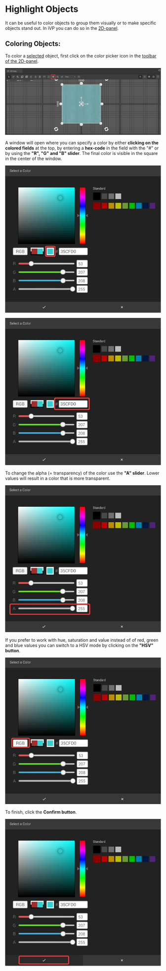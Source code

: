 # Highlight Objects

It can be useful to color objects to group them visually or to make specific objects stand out. In iVP you can do so in the [2D-panel](../user-interface/the-2d-panel.md).

## Coloring Objects:

To color a [selected](select-objects.md) object, first click on the color picker icon in the [toolbar of the 2D-panel](../user-interface/the-2d-panel.md#the-toolbar-of-the-2d-panel).

![](../../../.gitbook/assets/iVP_Planning_ObjectInteraction_HighlightsObjects.png)

A window will open where you can specify a color by either **clicking on the colored fields** at the top, by entering a **hex-code** in the field with the "#" or by using the **"R", "G" and "B" slider**. The final color is visible in the square in the center of the window.

![](../../../.gitbook/assets/iVP_Planning_ObjectInteraction_HighlightsObjectsColor.png)

![](../../../.gitbook/assets/iVP_Planning_ObjectInteraction_HighlightsObjectsColorHexa.png)

To change the alpha (= transparency) of the color use the **"A" slider**. Lower values will result in a color that is more transparent.

![](../../../.gitbook/assets/iVP_Planning_ObjectInteraction_HighlightsObjectsTransparency.png)

If you prefer to work with hue, saturation and value instead of of red, green and blue values you can switch to a HSV mode by clicking on the **"HSV" button**.

![](../../../.gitbook/assets/iVP_Planning_ObjectInteraction_HighlightsObjectsColorModell.png)

To finish, click the **Confirm button**.

![](../../../.gitbook/assets/iVP_Planning_ObjectInteraction_HighlightsObjectsConfirm.png)